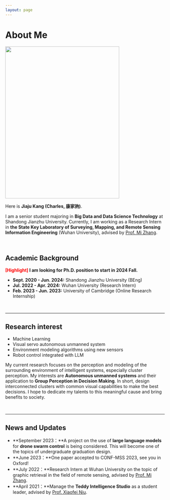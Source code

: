 ```yaml
---
layout: page
---
```


# About Me

<img src="https://kangjiaju.github.io/images/qingdao.jpg" class="floatpic" width="360" height="480">

Here is **Jiaju Kang (Charles, 康家驹)**.

I am a senior student majoring in **Big Data and Data Science Technology** at Shandong Jianzhu University. Currently, I am working as a Research Intern in **the State Key Laboratory of Surveying, Mapping, and Remote Sensing Information Engineering** (Wuhan University), advised by [Prof. Mi Zhang](http://jszy.whu.edu.cn/zhangmi/zh_CN/index.htm). 

<br>

## Academic Background

**<font color='red'>[Highlight]</font> I am looking for Ph.D. position to start in 2024 Fall.**

- **Sept. 2020 - Jun. 2024:** Shandong Jianzhu University (BEng)
- **Jul. 2022 - Apr. 2024:** Wuhan University (Research Intern)
- **Feb. 2023 - Jun. 2023:** University of Cambridge (Online Research Internship)

<br>

---

## Research interest

- Machine Learning
- Visual servo autonomous unmanned system
- Environment modeling algorithms using new sensors
- Robot control integrated with LLM

My current research focuses on the perception and modeling of the surrounding environment of intelligent systems, especially cluster perception. My interests are **Autonomous unmanned systems** and their application to **Group Perception in Decision Making**. In short, design interconnected clusters with common visual capabilities to make the best decisions. I hope to dedicate my talents to this meaningful cause and bring benefits to society.

<br>

---

## News and Updates

- **September 2023：**A project on the use of **large language models** for **drone swarm control** is being considered. This will become one of the topics of undergraduate graduation design.
- **June 2023：**One paper accepted to CONF-MSS 2023, see you in Oxford!
- **July 2022：**Research Intern at Wuhan University on the topic of graphic retrieval in the field of remote sensing, advised by [Prof. Mi Zhang](http://jszy.whu.edu.cn/zhangmi/zh_CN/index.htm).
- **April 2021：**Manage the **Teddy Intelligence Studio** as a student leader, advised by [Prof. Xiaofei Niu](https://www.sdjzu.edu.cn/jsjkx/info/1024/4395.htm).